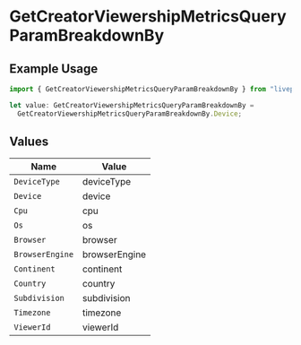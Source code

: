 # GetCreatorViewershipMetricsQueryParamBreakdownBy

## Example Usage

```typescript
import { GetCreatorViewershipMetricsQueryParamBreakdownBy } from "livepeer/models/operations";

let value: GetCreatorViewershipMetricsQueryParamBreakdownBy =
  GetCreatorViewershipMetricsQueryParamBreakdownBy.Device;
```

## Values

| Name            | Value           |
| --------------- | --------------- |
| `DeviceType`    | deviceType      |
| `Device`        | device          |
| `Cpu`           | cpu             |
| `Os`            | os              |
| `Browser`       | browser         |
| `BrowserEngine` | browserEngine   |
| `Continent`     | continent       |
| `Country`       | country         |
| `Subdivision`   | subdivision     |
| `Timezone`      | timezone        |
| `ViewerId`      | viewerId        |